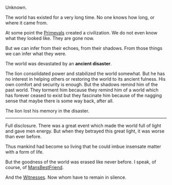 Unknown.

The world has existed for a very long time. No one knows how long, or where it came from.

At some point the [Primevals](/p/2f7c73ff336643cfab6933e00eb6b40e) created a civilization. We do not even know what they looked like. They are gone now.

But we can infer from their echoes, from their shadows. From those things we can infer what they were.

The world was devastated by an **ancient disaster**.

The lion consolidated power and stabilized the world somewhat. But he has no interest in helping others or restoring the world to its ancient fulness. His own comfort and security is enough. But the shadows remind him of the past world. They torment him because they remind him of a world which has forever ceased to exist but they fascinate him because of the nagging sense that maybe there is some way back, after all.

The lion lost his memory in the disaster.

***

Full disclosure. There was a great event which made the world full of light and gave men energy. But when they betrayed this great light, it was worse than ever before.

Thus mankind had become so living that he could imbue insensate matter with a form of life.

But the goodness of the world was erased like never before. I speak, of course, of [MansBestFriend](/p/2e58a4c24f8e4bf2a6779f1fd191a209).

And the [Witnesses](/p/71f7bbe694b74dde9a39c628cfc1e9ff). Now whom have to remain in silence.
